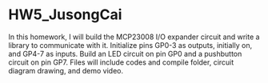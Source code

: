 # HW5_JusongCai

In this homework, I will build the MCP23008 I/O expander circuit and write a library to communicate with it. Initialize pins GP0-3 as outputs, initially on, and GP4-7 as inputs. Build an LED circuit on pin GP0 and a pushbutton circuit on pin GP7. Files will include codes and compile folder, circuit diagram drawing, and demo video.
